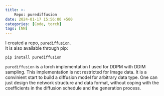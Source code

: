 ```yaml
---
title: >-
    Repo: purediffusion
date: 2024-01-17 15:56:00 +500
categories: [Code, torch]
tags: [NN]
---
```

I created a repo, [`purediffusion`](https://github.com/puar-playground/purediffusion).  <br />
It is also available through pip:
```
pip install purediffusion
```
`purediffusion` is a torch implementation I used for DDPM with DDIM sampling. This implementation is not restricted for Image data. It is a convinient start to build a diffusion model for arbitrary data type. One can just design the network structure and data format, without coping with the coefficients in the diffusion schedule and the generation process.

